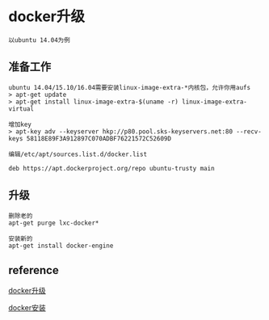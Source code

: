 # docker升级
```
以ubuntu 14.04为例
```

## 准备工作
```
ubuntu 14.04/15.10/16.04需要安装linux-image-extra-*内核包，允许你用aufs
> apt-get update
> apt-get install linux-image-extra-$(uname -r) linux-image-extra-virtual

增加key
> apt-key adv --keyserver hkp://p80.pool.sks-keyservers.net:80 --recv-keys 58118E89F3A912897C070ADBF76221572C52609D

编辑/etc/apt/sources.list.d/docker.list

deb https://apt.dockerproject.org/repo ubuntu-trusty main
```

## 升级
```
删除老的
apt-get purge lxc-docker*

安装新的
apt-get install docker-engine
```

## reference
[docker升级](https://blog.docker.com/2015/07/new-apt-and-yum-repos/)

[docker安装](https://docs.docker.com/engine/installation/)
